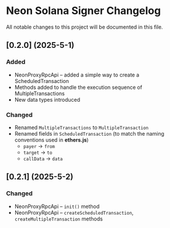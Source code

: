# Neon Solana Signer Changelog
All notable changes to this project will be documented in this file.

## [0.2.0] (2025-5-1)

### Added

* NeonProxyRpcApi – added a simple way to create a ScheduledTransaction
* Methods added to handle the execution sequence of MultipleTransactions
* New data types introduced

### Changed

* Renamed `MultipleTransactions` to `MultipleTransaction`
* Renamed fields in `ScheduledTransaction` (to match the naming conventions used in **ethers.js**)
  * `payer` -> `from`
  * `target` -> `to`
  * `callData` -> `data`


## [0.2.1] (2025-5-2)

### Changed

* NeonProxyRpcApi – `init()` method
* NeonProxyRpcApi – `createScheduledTransaction`, `createMultipleTransaction` methods
